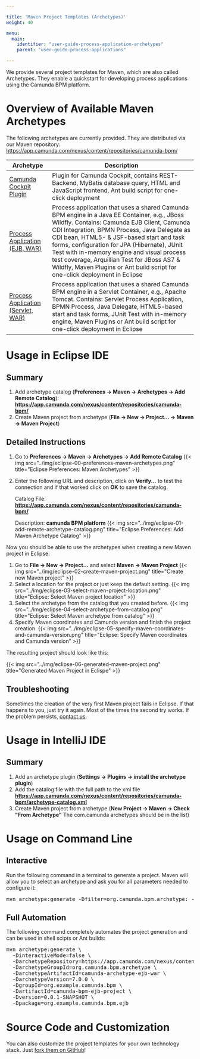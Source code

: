 ```yaml
---

title: 'Maven Project Templates (Archetypes)'
weight: 40

menu:
  main:
    identifier: "user-guide-process-application-archetypes"
    parent: "user-guide-process-applications"

---
```


We provide several project templates for Maven, which are also called Archetypes.
They enable a quickstart for developing process applications using the Camunda BPM platform.


# Overview of Available Maven Archetypes

The following archetypes are currently provided. They are distributed via our Maven repository: https://app.camunda.com/nexus/content/repositories/camunda-bpm/

<table class="table table-bordered">
  <thead>
    <tr><th>Archetype</th><th>Description</th></tr>
  </thead>
  <tbody>
    <tr>
      <td><a href="https://app.camunda.com/nexus/content/repositories/camunda-bpm/org/camunda/bpm/archetype/camunda-archetype-cockpit-plugin/">Camunda Cockpit Plugin</a></td>
      <td>Plugin for Camunda Cockpit, contains REST-Backend, MyBatis database query, HTML and JavaScript frontend, Ant build script for one-click deployment</td>
    </tr>
    <tr>
      <td><a href="https://app.camunda.com/nexus/content/repositories/camunda-bpm/org/camunda/bpm/archetype/camunda-archetype-ejb-war/">Process Application (EJB, WAR)</a></td>
      <td>Process application that uses a shared Camunda BPM engine in a Java EE Container, e.g., JBoss Wildfly.
          Contains: Camunda EJB Client, Camunda CDI Integration, BPMN Process, Java Delegate as CDI bean, HTML5- & JSF-based start and task forms,
          configuration for JPA (Hibernate), JUnit Test with in-memory engine and visual process test coverage, Arquillian Test for JBoss AS7 & Wildfly, Maven Plugins or Ant build script for one-click deployment in Eclipse</td>
    </tr>
    <tr>
      <td><a href="https://app.camunda.com/nexus/content/repositories/camunda-bpm/org/camunda/bpm/archetype/camunda-archetype-servlet-war/">Process Application (Servlet, WAR)</a></td>
      <td>Process application that uses a shared Camunda BPM engine in a Servlet Container, e.g., Apache Tomcat.
          Contains: Servlet Process Application, BPMN Process, Java Delegate, HTML5-based start and task forms,
          JUnit Test with in-memory engine, Maven Plugins or Ant build script for one-click deployment in Eclipse</td>
    </tr>
  </tbody>
</table>


# Usage in Eclipse IDE

## Summary

1. Add archetype catalog (**Preferences -> Maven -> Archetypes -> Add Remote Catalog**):
    **https://app.camunda.com/nexus/content/repositories/camunda-bpm/**
2. Create Maven project from archetype (**File -> New -> Project... -> Maven -> Maven Project**)


## Detailed Instructions

1. Go to **Preferences -> Maven -> Archetypes -> Add Remote Catalog**
{{< img src="../img/eclipse-00-preferences-maven-archetypes.png" title="Eclipse Preferences: Maven Archetypes" >}}
2. Enter the following URL and description, click on **Verify...** to test the connection and if that worked click on **OK** to save the catalog.

    Catalog File: **https://app.camunda.com/nexus/content/repositories/camunda-bpm/**

    Description: **camunda BPM platform**
{{< img src="../img/eclipse-01-add-remote-archetype-catalog.png" title="Eclipse Preferences: Add Maven Archetype Catalog" >}}

Now you should be able to use the archetypes when creating a new Maven project in Eclipse:

1. Go to **File -> New -> Project...** and select **Maven -> Maven Project**
{{< img src="../img/eclipse-02-create-maven-project.png" title="Create new Maven project" >}}
2. Select a location for the project or just keep the default setting.
{{< img src="../img/eclipse-03-select-maven-project-location.png" title="Eclipse: Select Maven project location" >}}
3. Select the archetype from the catalog that you created before.
{{< img src="../img/eclipse-04-select-archetype-from-catalog.png" title="Eclipse: Select Maven archetype from catalog" >}}
4. Specify Maven coordinates and Camunda version and finish the project creation.
{{< img src="../img/eclipse-05-specify-maven-coordinates-and-camunda-version.png" title="Eclipse: Specify Maven coordinates and Camunda version" >}}

The resulting project should look like this:

{{< img src="../img/eclipse-06-generated-maven-project.png" title="Generated Maven Project in Eclispe" >}}


## Troubleshooting

Sometimes the creation of the very first Maven project fails in Eclipse. If that happens to you, just try it again. Most of the times the second try works. If the problem persists, [contact us](https://forum.camunda.org/).

# Usage in IntelliJ IDE

## Summary

1. Add an archetype plugin (**Settings -> Plugins -> install the archetype plugin**)
2. Add the catalog file with the full path to the xml file **https://app.camunda.com/nexus/content/repositories/camunda-bpm/archetype-catalog.xml**
3. Create Maven project from archetype (**New Project -> Maven -> Check "From Archetype"** The com.camunda archetypes should be in the list)

# Usage on Command Line

## Interactive

Run the following command in a terminal to generate a project. Maven will allow you to select an archetype and ask you for all parameters needed to configure it:

<pre class="console">
mvn archetype:generate -Dfilter=org.camunda.bpm.archetype: -DarchetypeCatalog=https://app.camunda.com/nexus/content/repositories/camunda-bpm
</pre>


## Full Automation

The following command completely automates the project generation and can be used in shell scipts or Ant builds:
<pre class="console">
mvn archetype:generate \
  -DinteractiveMode=false \
  -DarchetypeRepository=https://app.camunda.com/nexus/content/repositories/camunda-bpm \
  -DarchetypeGroupId=org.camunda.bpm.archetype \
  -DarchetypeArtifactId=camunda-archetype-ejb-war \
  -DarchetypeVersion=7.0.0 \
  -DgroupId=org.example.camunda.bpm \
  -DartifactId=camunda-bpm-ejb-project \
  -Dversion=0.0.1-SNAPSHOT \
  -Dpackage=org.example.camunda.bpm.ejb
</pre>


# Source Code and Customization

You can also customize the project templates for your own technology stack. Just [fork them on GitHub](https://github.com/camunda/camunda-archetypes)!
